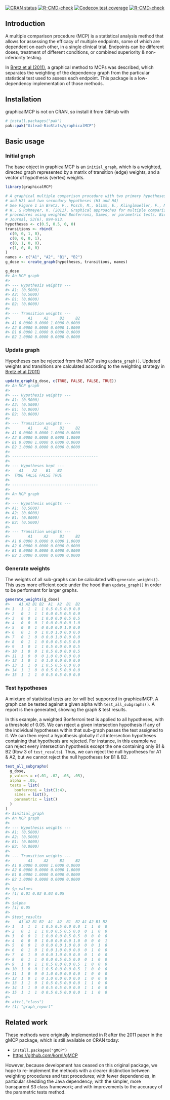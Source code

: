 
<!-- README.md is generated from README.Rmd. Please edit that file -->
<!-- badges: start -->

[![CRAN
status](https://www.r-pkg.org/badges/version/graphicalMCP)](https://cran.r-project.org/package=graphicalMCP)
[![R-CMD-check](https://github.com/Gilead-BioStats/graphicalMCP/actions/workflows/R-CMD-check.yaml/badge.svg)](https://github.com/Gilead-BioStats/graphicalMCP/actions/workflows/R-CMD-check.yaml)
[![Codecov test
coverage](https://codecov.io/gh/Gilead-BioStats/graphicalMCP/branch/s3-graph_mcp/graph/badge.svg)](https://app.codecov.io/gh/Gilead-BioStats/graphicalMCP?branch=s3-graph_mcp)
[![R-CMD-check](https://github.com/Gilead-BioStats/graphicalMCP/actions/workflows/R-CMD-check.yaml/badge.svg)](https://github.com/Gilead-BioStats/graphicalMCP/actions/workflows/R-CMD-check.yaml)
<!-- badges: end -->

## Introduction

A multiple comparison procedure (MCP) is a statistical analysis method
that allows for assessing the efficacy of multiple endpoints, some of
which are dependent on each other, in a single clinical trial. Endpoints
can be different doses, treatment of different conditions, or combined
superiority & non-inferiority testing.

In [Bretz et al
(2011)](https://onlinelibrary.wiley.com/doi/10.1002/bimj.201000239), a
graphical method to MCPs was described, which separates the weighting of
the dependency graph from the particular statistical test used to assess
each endpoint. This package is a low-dependency implementation of those
methods.

## Installation

graphicalMCP is not on CRAN, so install it from GitHub with

``` r
# install.packages("pak")
pak::pak("Gilead-BioStats/graphicalMCP")
```

## Basic usage

### Initial graph

The base object in graphicalMCP is an `initial_graph`, which is a
weighted, directed graph represented by a matrix of transition (edge)
weights, and a vector of hypothesis (vertex) weights.

``` r
library(graphicalMCP)

# A graphical multiple comparison procedure with two primary hypotheses (H1
# and H2) and two secondary hypotheses (H3 and H4)
# See Figure 1 in Bretz, F., Posch, M., Glimm, E., Klinglmueller, F., Maurer,
# W., & Rohmeyer, K. (2011). Graphical approaches for multiple comparison
# procedures using weighted Bonferroni, Simes, or parametric tests. Biometrical
# Journal, 53(6), 894-913.
hypotheses <- c(0.5, 0.5, 0, 0)
transitions <- rbind(
  c(0, 0, 1, 0),
  c(0, 0, 0, 1),
  c(0, 1, 0, 0),
  c(1, 0, 0, 0)
)
names <- c("A1", "A2", "B1", "B2")
g_dose <- create_graph(hypotheses, transitions, names)

g_dose
#> An MCP graph
#> 
#> --- Hypothesis weights ---
#> A1: (0.5000)
#> A2: (0.5000)
#> B1: (0.0000)
#> B2: (0.0000)
#> 
#> --- Transition weights ---
#>        A1     A2     B1     B2
#> A1 0.0000 0.0000 1.0000 0.0000
#> A2 0.0000 0.0000 0.0000 1.0000
#> B1 0.0000 1.0000 0.0000 0.0000
#> B2 1.0000 0.0000 0.0000 0.0000
```

### Update graph

Hypotheses can be rejected from the MCP using `update_graph()`. Updated
weights and transitions are calculated according to the weighting
strategy in [Bretz et al
(2011)](https://onlinelibrary.wiley.com/doi/10.1002/bimj.201000239)

``` r
update_graph(g_dose, c(TRUE, FALSE, FALSE, TRUE))
#> An MCP graph
#> 
#> --- Hypothesis weights ---
#> A1: (0.5000)
#> A2: (0.5000)
#> B1: (0.0000)
#> B2: (0.0000)
#> 
#> --- Transition weights ---
#>        A1     A2     B1     B2
#> A1 0.0000 0.0000 1.0000 0.0000
#> A2 0.0000 0.0000 0.0000 1.0000
#> B1 0.0000 1.0000 0.0000 0.0000
#> B2 1.0000 0.0000 0.0000 0.0000
#> 
#> --------------------------------------
#> 
#> --- Hypotheses kept ---
#>    A1    A2    B1   B2
#>  TRUE FALSE FALSE TRUE
#> 
#> --------------------------------------
#> 
#> An MCP graph
#> 
#> --- Hypothesis weights ---
#> A1: (0.5000)
#> A2: (0.0000)
#> B1: (0.0000)
#> B2: (0.5000)
#> 
#> --- Transition weights ---
#>        A1     A2     B1     B2
#> A1 0.0000 0.0000 0.0000 1.0000
#> A2 0.0000 0.0000 0.0000 0.0000
#> B1 0.0000 0.0000 0.0000 0.0000
#> B2 1.0000 0.0000 0.0000 0.0000
```

### Generate weights

The weights of all sub-graphs can be calculated with
`generate_weights()`. This uses more efficient code under the hood than
`update_graph()` in order to be performant for larger graphs.

``` r
generate_weights(g_dose)
#>    A1 A2 B1 B2  A1  A2  B1  B2
#> 1   1  1  1  1 0.5 0.5 0.0 0.0
#> 2   0  1  1  1 0.0 0.5 0.5 0.0
#> 3   0  0  1  1 0.0 0.0 0.5 0.5
#> 4   0  0  0  1 0.0 0.0 0.0 1.0
#> 5   0  0  1  0 0.0 0.0 1.0 0.0
#> 6   0  1  0  1 0.0 1.0 0.0 0.0
#> 7   0  1  0  0 0.0 1.0 0.0 0.0
#> 8   0  1  1  0 0.0 0.5 0.5 0.0
#> 9   1  0  1  1 0.5 0.0 0.0 0.5
#> 10  1  0  0  1 0.5 0.0 0.0 0.5
#> 11  1  0  0  0 1.0 0.0 0.0 0.0
#> 12  1  0  1  0 1.0 0.0 0.0 0.0
#> 13  1  1  0  1 0.5 0.5 0.0 0.0
#> 14  1  1  0  0 0.5 0.5 0.0 0.0
#> 15  1  1  1  0 0.5 0.5 0.0 0.0
```

### Test hypotheses

A mixture of statistical tests are (or will be) supported in
graphicalMCP. A graph can be tested against a given alpha with
`test_all_subgraphs()`. A report is then generated, showing the graph &
test results.

In this example, a weighted Bonferroni test is applied to all
hypotheses, with a threshold of 0.05. We can reject a given intersection
hypothesis if any of the individual hypotheses within that sub-graph
passes the test assigned to it. We can then reject a hypothesis globally
if all intersection hypotheses containing that hypothesis are rejected.
For instance, in this example we can reject every intersection
hypothesis except the one containing only B1 & B2 (Row 3 of
`test_results`). Thus, we can reject the null hypotheses for A1 & A2,
but we cannot reject the null hypotheses for B1 & B2.

``` r
test_all_subgraphs(
  g_dose,
  p_values = c(.01, .02, .03, .05),
  alpha = .05,
  tests = list(
    bonferroni = list(1:4),
    simes = list(),
    parametric = list()
  )
)
#> $initial_graph
#> An MCP graph
#> 
#> --- Hypothesis weights ---
#> A1: (0.5000)
#> A2: (0.5000)
#> B1: (0.0000)
#> B2: (0.0000)
#> 
#> --- Transition weights ---
#>        A1     A2     B1     B2
#> A1 0.0000 0.0000 1.0000 0.0000
#> A2 0.0000 0.0000 0.0000 1.0000
#> B1 0.0000 1.0000 0.0000 0.0000
#> B2 1.0000 0.0000 0.0000 0.0000
#> 
#> $p_values
#> [1] 0.01 0.02 0.03 0.05
#> 
#> $alpha
#> [1] 0.05
#> 
#> $test_results
#>    A1 A2 B1 B2  A1  A2  B1  B2 A1 A2 B1 B2
#> 1   1  1  1  1 0.5 0.5 0.0 0.0  1  1  0  0
#> 2   0  1  1  1 0.0 0.5 0.5 0.0  0  1  0  0
#> 3   0  0  1  1 0.0 0.0 0.5 0.5  0  0  0  0
#> 4   0  0  0  1 0.0 0.0 0.0 1.0  0  0  0  1
#> 5   0  0  1  0 0.0 0.0 1.0 0.0  0  0  1  0
#> 6   0  1  0  1 0.0 1.0 0.0 0.0  0  1  0  0
#> 7   0  1  0  0 0.0 1.0 0.0 0.0  0  1  0  0
#> 8   0  1  1  0 0.0 0.5 0.5 0.0  0  1  0  0
#> 9   1  0  1  1 0.5 0.0 0.0 0.5  1  0  0  0
#> 10  1  0  0  1 0.5 0.0 0.0 0.5  1  0  0  0
#> 11  1  0  0  0 1.0 0.0 0.0 0.0  1  0  0  0
#> 12  1  0  1  0 1.0 0.0 0.0 0.0  1  0  0  0
#> 13  1  1  0  1 0.5 0.5 0.0 0.0  1  1  0  0
#> 14  1  1  0  0 0.5 0.5 0.0 0.0  1  1  0  0
#> 15  1  1  1  0 0.5 0.5 0.0 0.0  1  1  0  0
#> 
#> attr(,"class")
#> [1] "graph_report"
```

## Related work

These methods were originally implemented in R after the 2011 paper in
the gMCP package, which is still available on CRAN today:

- `install.packages("gMCP")`
- <https://github.com/kornl/gMCP>

However, because development has ceased on this original package, we
hope to re-implement the methods with a clearer distinction between
weighting procedures and test procedures; with fewer dependencies, in
particular shedding the Java dependency; with the simpler, more
transparent S3 class framework; and with improvements to the accuracy of
the parametric tests method.
